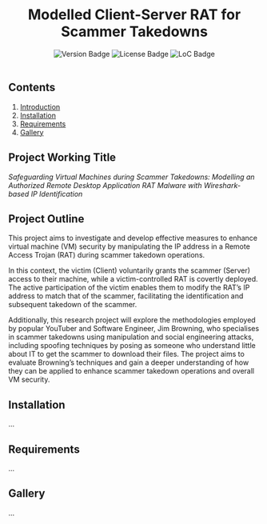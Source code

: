 <h1 align="center">Modelled Client-Server RAT for Scammer Takedowns</h1>
<div id="badges" align="center">
  <img src="https://img.shields.io/badge/version-v1.1-blue" alt="Version Badge"/>
  <img src="https://img.shields.io/github/license/rjs3c/cyban" alt="License Badge"/>
  <img src="https://img.shields.io/tokei/lines/github/rjs3c/cyban" alt="LoC Badge"/>
</div>
<br>

## Contents
1. [Introduction](#introduction)
2. [Installation](#installation)
3. [Requirements](#requirements)
4. [Gallery](#gallery)

## Project Working Title
<i>Safeguarding Virtual Machines during Scammer Takedowns: Modelling an Authorized Remote Desktop Application RAT Malware with Wireshark-based IP Identification</i>

## Project Outline
This project aims to investigate and develop effective measures to enhance virtual machine (VM) security by manipulating the IP address in a Remote Access Trojan (RAT) during scammer
takedown operations. 

In this context, the victim (Client) voluntarily grants the scammer (Server) access to their machine, while a victim-controlled RAT is covertly deployed. The active
participation of the victim enables them to modify the RAT’s IP address to match that of the scammer, facilitating the identification and subsequent takedown of the scammer. 

Additionally, this research project will explore the methodologies employed by popular YouTuber and Software Engineer, Jim Browning, who specialises in scammer takedowns using manipulation
and social engineering attacks, including spoofing techniques by posing as someone who understand little about IT to get the scammer to download their files. The project aims to evaluate
Browning’s techniques and gain a deeper understanding of how they can be applied to enhance scammer takedown operations and overall VM security.

## Installation
...

## Requirements
...

## Gallery
...
